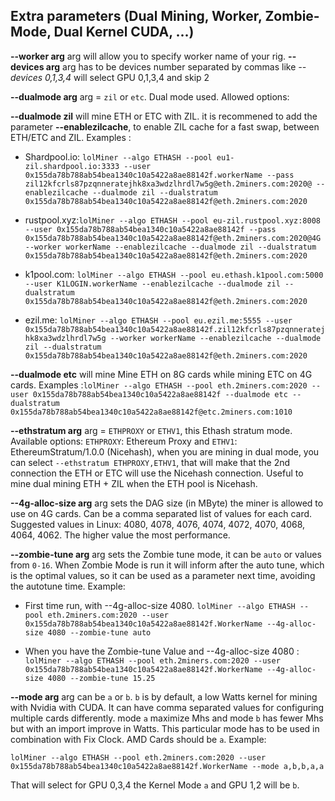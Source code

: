 ## Extra parameters (Dual Mining, Worker, Zombie-Mode, Dual Kernel CUDA, ...)

**--worker arg** arg will allow you to specify worker name of your rig.
**--devices arg** arg has to be devices number separated by commas like _--devices 0,1,3,4_ will select GPU 0,1,3,4 and skip 2

**--dualmode arg** arg = `zil` or `etc`. Dual mode used. Allowed options: 

**--dualmode zil** will mine ETH or ETC with ZIL. it is recommened to add  the parameter **--enablezilcache**, to enable ZIL cache for a fast swap, between ETH/ETC and ZIL. Examples :

* Shardpool.io: `lolMiner --algo ETHASH --pool eu1-zil.shardpool.io:3333 --user 0x155da78b788ab54bea1340c10a5422a8ae88142f.workerName --pass zil12kfcrls87pzqnneratejhk8xa3wdzlhrdl7w5g@eth.2miners.com:2020@ --enablezilcache --dualmode zil --dualstratum 0x155da78b788ab54bea1340c10a5422a8ae88142f@eth.2miners.com:2020`

* rustpool.xyz:`lolMiner --algo ETHASH --pool eu-zil.rustpool.xyz:8008 --user 0x155da78b788ab54bea1340c10a5422a8ae88142f --pass 0x155da78b788ab54bea1340c10a5422a8ae88142f@eth.2miners.com:2020@4G --worker workerName --enablezilcache --dualmode zil --dualstratum 0x155da78b788ab54bea1340c10a5422a8ae88142f@eth.2miners.com:2020`

* k1pool.com: `lolMiner --algo ETHASH --pool eu.ethash.k1pool.com:5000 --user K1LOGIN.workerName --enablezilcache --dualmode zil --dualstratum 0x155da78b788ab54bea1340c10a5422a8ae88142f@eth.2miners.com:2020`

* ezil.me: `lolMiner --algo ETHASH --pool eu.ezil.me:5555 --user 0x155da78b788ab54bea1340c10a5422a8ae88142f.zil12kfcrls87pzqnneratejhk8xa3wdzlhrdl7w5g --worker workerName --enablezilcache --dualmode zil --dualstratum 0x155da78b788ab54bea1340c10a5422a8ae88142f@eth.2miners.com:2020`

**--dualmode etc** will mine Mine ETH on 8G cards while mining ETC on 4G cards. Examples :`lolMiner --algo ETHASH --pool eth.2miners.com:2020 --user 0x155da78b788ab54bea1340c10a5422a8ae88142f --dualmode etc --dualstratum 0x155da78b788ab54bea1340c10a5422a8ae88142f@etc.2miners.com:1010`

**--ethstratum arg** arg = `ETHPROXY` or `ETHV1`, this  Ethash stratum mode. Available options: `ETHPROXY`: Ethereum Proxy and `ETHV1`: EthereumStratum/1.0.0 (Nicehash), when you are mining in dual mode, you can select `--ethstratum ETHPROXY,ETHV1`, that will make that the 2nd connection the ETH or ETC will use the Nicehash connection. Useful to mine dual mining ETH + ZIL when the ETH pool is Nicehash.

**--4g-alloc-size arg** arg sets the DAG size (in MByte) the miner is allowed to use on 4G cards. Can be a comma separated list of values for each card. Suggested values in Linux: 4080, 4078, 4076, 4074, 4072, 4070, 4068, 4064, 4062. The higher value the most performance.

**--zombie-tune arg**  arg sets the Zombie tune mode, it can be `auto` or values from `0-16`. When Zombie Mode is run it will inform after the auto tune, which is the optimal values, so it can be used as a parameter next time, avoiding the autotune time. Example:

* First time run, with --4g-alloc-size 4080. 
`lolMiner --algo ETHASH --pool eth.2miners.com:2020 --user 0x155da78b788ab54bea1340c10a5422a8ae88142f.WorkerName --4g-alloc-size 4080 --zombie-tune auto`

* When you have the Zombie-tune Value and --4g-alloc-size 4080 :
`lolMiner --algo ETHASH --pool eth.2miners.com:2020 --user 0x155da78b788ab54bea1340c10a5422a8ae88142f.WorkerName --4g-alloc-size 4080 --zombie-tune 15.25`

**--mode arg** arg can be `a` or `b`. `b` is by default, a low Watts kernel for mining with Nvidia with CUDA. It can have comma separated values for configuring multiple cards differently. mode `a` maximize Mhs and mode `b` has fewer Mhs but with an import improve in Watts. This particular mode has to be used in combination with Fix Clock. AMD Cards should be `a`. Example:

`lolMiner --algo ETHASH --pool eth.2miners.com:2020 --user 0x155da78b788ab54bea1340c10a5422a8ae88142f.WorkerName --mode a,b,b,a,a`

That will select for GPU 0,3,4 the Kernel Mode `a` and GPU 1,2 will be `b`.